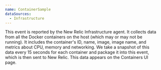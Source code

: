 ```yaml
---
name: ContainerSample
dataSources:
  - Infrastructure
---
```


This event is reported by the New Relic Infrastructure agent. It collects data from all the Docker containers on the host (which may or may not be running). It includes the container's ID, name, image, image name, and metrics about CPU, memory and networking. We take a snapshot of this data every 15 seconds for each container and package it into this event, which is then sent to New Relic. This data appears on the Containers UI page.